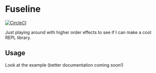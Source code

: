 # Fuseline

[![CircleCI](https://circleci.com/gh/johnchildren/fuseline.svg?style=svg)](https://circleci.com/gh/johnchildren/fuseline)

Just playing around with higher order effects to see if I can make a cool REPL library.

## Usage

Look at the example (better documentation coming soon!)
